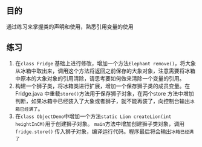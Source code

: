## 目的
通过练习来掌握类的声明和使用，熟悉引用变量的使用

## 练习
1. 在`class Fridge` 基础上进行修改，增加一个方法`Elephant remove()`，将大象从冰箱中取出来，调用这个方法将返回之前保存的大象对象，注意需要将冰箱中原本的大象对象的引用清除，请思考要如何做来清除一个变量的引用。
2. 构建一个狮子类，将冰箱类进行扩展，增加一个保存狮子类的成员变量。在Fridge.java 中重载`store()`方法用于保存狮子对象，在两个store 方法中增加判断，如果冰箱中已经装入了大象或者狮子，就不能再装了，向控制台输出`冰箱已经满了`。
3. 在`class ObjectDemo`中增加一个方法`static Lion createLion(int heightInCM)`用于创建狮子对象。 `main`方法中增加创建狮子类对象，调用`fridge.store()` 传入狮子对象，编译运行代码。程序最后将会输出`冰箱已经满了`